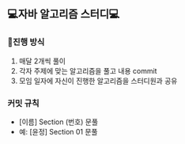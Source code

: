 ## 💻자바 알고리즘 스터디💻

### 📢진행 방식
1. 매달 2개씩 풀이
2. 각자 주제에 맞는 알고리즘을 풀고 내용 commit
3. 모임 일자에 자신이 진행한 알고리즘을 스터디원과 공유

### 커밋 규칙
- [이름] Section (번호) 문풀
- 예: [윤정] Section 01 문풀